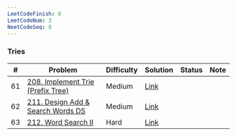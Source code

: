 ```yaml
---
LeetCodeFinish: 0
LeetCodeNum: 3
NeetCodeSeq: 8
---
```


### Tries

| #   | Problem                                                                                        | Difficulty | Solution                                                         | Status | Note |
| --- | ---------------------------------------------------------------------------------------------- | ---------- | ---------------------------------------------------------------- | ------ | ---- |
| 61  | [208. Implement Trie (Prefix Tree)](https://leetcode.com/problems/implement-trie-prefix-tree/) | Medium     | [Link](https://neetcode.io/solutions/implement-trie-prefix-tree) |        |      |
| 62  | [211. Design Add & Search Words DS](https://leetcode.com/problems/design-add-search-words-ds/) | Medium     | [Link](https://neetcode.io/solutions/design-add-search-words-ds) |        |      |
| 63  | [212. Word Search II](https://leetcode.com/problems/word-search-ii/)                           | Hard       | [Link](https://neetcode.io/solutions/word-search-ii)             |        |      |
